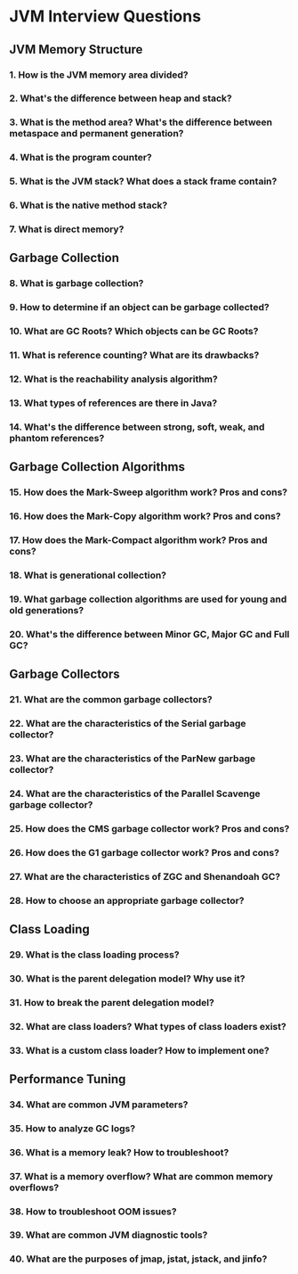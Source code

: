 # JVM Interview Questions

## JVM Memory Structure

### 1. How is the JVM memory area divided?

### 2. What's the difference between heap and stack?

### 3. What is the method area? What's the difference between metaspace and permanent generation?

### 4. What is the program counter?

### 5. What is the JVM stack? What does a stack frame contain?

### 6. What is the native method stack?

### 7. What is direct memory?

## Garbage Collection

### 8. What is garbage collection?

### 9. How to determine if an object can be garbage collected?

### 10. What are GC Roots? Which objects can be GC Roots?

### 11. What is reference counting? What are its drawbacks?

### 12. What is the reachability analysis algorithm?

### 13. What types of references are there in Java?

### 14. What's the difference between strong, soft, weak, and phantom references?

## Garbage Collection Algorithms

### 15. How does the Mark-Sweep algorithm work? Pros and cons?

### 16. How does the Mark-Copy algorithm work? Pros and cons?

### 17. How does the Mark-Compact algorithm work? Pros and cons?

### 18. What is generational collection?

### 19. What garbage collection algorithms are used for young and old generations?

### 20. What's the difference between Minor GC, Major GC and Full GC?

## Garbage Collectors

### 21. What are the common garbage collectors?

### 22. What are the characteristics of the Serial garbage collector?

### 23. What are the characteristics of the ParNew garbage collector?

### 24. What are the characteristics of the Parallel Scavenge garbage collector?

### 25. How does the CMS garbage collector work? Pros and cons?

### 26. How does the G1 garbage collector work? Pros and cons?

### 27. What are the characteristics of ZGC and Shenandoah GC?

### 28. How to choose an appropriate garbage collector?

## Class Loading

### 29. What is the class loading process?

### 30. What is the parent delegation model? Why use it?

### 31. How to break the parent delegation model?

### 32. What are class loaders? What types of class loaders exist?

### 33. What is a custom class loader? How to implement one?

## Performance Tuning

### 34. What are common JVM parameters?

### 35. How to analyze GC logs?

### 36. What is a memory leak? How to troubleshoot?

### 37. What is a memory overflow? What are common memory overflows?

### 38. How to troubleshoot OOM issues?

### 39. What are common JVM diagnostic tools?

### 40. What are the purposes of jmap, jstat, jstack, and jinfo?
